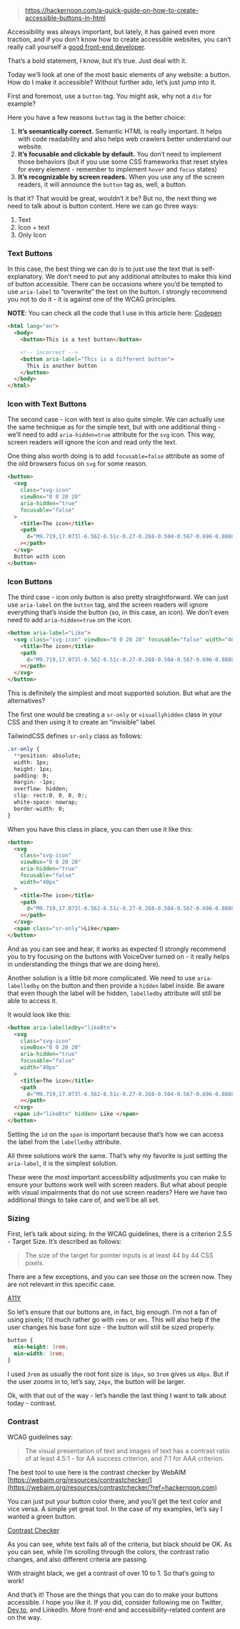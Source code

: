 
> https://hackernoon.com/a-quick-guide-on-how-to-create-accessible-buttons-in-html

Accessibility was always important, but lately, it has gained even more traction, and if you don’t know how to create accessible websites, you can’t really call yourself a [good front-end developer](https://hackernoon.com/how-to-create-effective-frontend-design-documents?ref=hackernoon.com).

That’s a bold statement, I know, but it’s true. Just deal with it.

Today we’ll look at one of the most basic elements of any website: a button. How do I make it accessible? Without further ado, let’s just jump into it.

First and foremost, use a `button` tag. You might ask, why not a `div` for example?

Here you have a few reasons `button` tag is the better choice:

1. **It’s semantically correct.** Semantic HTML is really important. It helps with code readability and also helps web crawlers better understand our website.
2. **It’s focusable and clickable by default.** You don’t need to implement those behaviors (but if you use some CSS frameworks that reset styles for every element - remember to implement `hover` and `focus` states)
3. **It’s recognizable by screen readers.** When you use any of the screen readers, it will announce the `button` tag as, well, a button.

Is that it? That would be great, wouldn’t it be? But no, the next thing we need to talk about is button content. Here we can go three ways:

1. Text
2. Icon + text
3. Only Icon

### Text Buttons

In this case, the best thing we can do is to just use the text that is self-explanatory. We don’t need to put any additional attributes to make this kind of button accessible. There can be occasions where you’d be tempted to use `aria-label` to “overwrite” the text on the button. I strongly recommend you not to do it - it is against one of the WCAG principles.

**NOTE**: You can check all the code that I use in this article here: [Codepen](https://codepen.io/hwlkdev/pen/zYLbJJK?ref=hackernoon.com)

```html
<html lang="en">
  <body>
    <button>This is a test button</button>

    <!-- incorrect -->
    <button aria-label="This is a different button">
      This is another button
    </button>
  </body>
</html>
```

### Icon with Text Buttons

The second case - icon with text is also quite simple. We can actually use the same technique as for the simple text, but with one additional thing - we’ll need to add `aria-hidden=true` attribute for the `svg` icon. This way, screen readers will ignore the icon and read only the text.

One thing also worth doing is to add `focusable=false` attribute as some of the old browsers focus on `svg` for some reason.

```html
<button>
  <svg
    class="svg-icon"
    viewBox="0 0 20 20"
    aria-hidden="true"
    focusable="false"
  >
    <title>The icon</title>
    <path
      d="M9.719,17.073l-6.562-6.51c-0.27-0.268-0.504-0.567-0.696-0.888C1.385,7.89,1.67,5.613,3.155,4.14c0.864-0.856,2.012-1.329,3.233-1.329c1.924,0,3.115,1.12,3.612,1.752c0.499-0.634,1.689-1.752,3.612-1.752c1.221,0,2.369,0.472,3.233,1.329c1.484,1.473,1.771,3.75,0.693,5.537c-0.19,0.32-0.425,0.618-0.695,0.887l-6.562,6.51C10.125,17.229,9.875,17.229,9.719,17.073 M6.388,3.61C5.379,3.61,4.431,4,3.717,4.707C2.495,5.92,2.259,7.794,3.145,9.265c0.158,0.265,0.351,0.51,0.574,0.731L10,16.228l6.281-6.232c0.224-0.221,0.416-0.466,0.573-0.729c0.887-1.472,0.651-3.346-0.571-4.56C15.57,4,14.621,3.61,13.612,3.61c-1.43,0-2.639,0.786-3.268,1.863c-0.154,0.264-0.536,0.264-0.69,0C9.029,4.397,7.82,3.61,6.388,3.61"
    ></path>
  </svg>
  Button with icon
</button>
```

### Icon Buttons

The third case - icon only button is also pretty straightforward. We can just use `aria-label` on the `button` tag, and the screen readers will ignore everything that’s inside the button (so, in this case, an icon). We don’t even need to add `aria-hidden=true` on the icon.

```html
<button aria-label="Like">
  <svg class="svg-icon" viewBox="0 0 20 20" focusable="false" width="40px">
    <title>The icon</title>
    <path
      d="M9.719,17.073l-6.562-6.51c-0.27-0.268-0.504-0.567-0.696-0.888C1.385,7.89,1.67,5.613,3.155,4.14c0.864-0.856,2.012-1.329,3.233-1.329c1.924,0,3.115,1.12,3.612,1.752c0.499-0.634,1.689-1.752,3.612-1.752c1.221,0,2.369,0.472,3.233,1.329c1.484,1.473,1.771,3.75,0.693,5.537c-0.19,0.32-0.425,0.618-0.695,0.887l-6.562,6.51C10.125,17.229,9.875,17.229,9.719,17.073 M6.388,3.61C5.379,3.61,4.431,4,3.717,4.707C2.495,5.92,2.259,7.794,3.145,9.265c0.158,0.265,0.351,0.51,0.574,0.731L10,16.228l6.281-6.232c0.224-0.221,0.416-0.466,0.573-0.729c0.887-1.472,0.651-3.346-0.571-4.56C15.57,4,14.621,3.61,13.612,3.61c-1.43,0-2.639,0.786-3.268,1.863c-0.154,0.264-0.536,0.264-0.69,0C9.029,4.397,7.82,3.61,6.388,3.61"
    ></path>
  </svg>
</button>
```

This is definitely the simplest and most supported solution. But what are the alternatives?

The first one would be creating a `sr-only` or `visuallyhidden` class in your CSS and then using it to create an “invisible” label.

TailwindCSS defines `sr-only` class as follows:

```css
.sr-only {
  **position: absolute;
  width: 1px;
  height: 1px;
  padding: 0;
  margin: -1px;
  overflow: hidden;
  clip: rect(0, 0, 0, 0);
  white-space: nowrap;
  border-width: 0;
}
```

When you have this class in place, you can then use it like this:

```html
<button>
  <svg
    class="svg-icon"
    viewBox="0 0 20 20"
    aria-hidden="true"
    focusable="false"
    width="40px"
  >
    <title>The icon</title>
    <path
      d="M9.719,17.073l-6.562-6.51c-0.27-0.268-0.504-0.567-0.696-0.888C1.385,7.89,1.67,5.613,3.155,4.14c0.864-0.856,2.012-1.329,3.233-1.329c1.924,0,3.115,1.12,3.612,1.752c0.499-0.634,1.689-1.752,3.612-1.752c1.221,0,2.369,0.472,3.233,1.329c1.484,1.473,1.771,3.75,0.693,5.537c-0.19,0.32-0.425,0.618-0.695,0.887l-6.562,6.51C10.125,17.229,9.875,17.229,9.719,17.073 M6.388,3.61C5.379,3.61,4.431,4,3.717,4.707C2.495,5.92,2.259,7.794,3.145,9.265c0.158,0.265,0.351,0.51,0.574,0.731L10,16.228l6.281-6.232c0.224-0.221,0.416-0.466,0.573-0.729c0.887-1.472,0.651-3.346-0.571-4.56C15.57,4,14.621,3.61,13.612,3.61c-1.43,0-2.639,0.786-3.268,1.863c-0.154,0.264-0.536,0.264-0.69,0C9.029,4.397,7.82,3.61,6.388,3.61"
    ></path>
  </svg>
  <span class="sr-only">Like</span>
</button>
```

And as you can see and hear, it works as expected (I strongly recommend you to try focusing on the buttons with VoiceOver turned on - it really helps in understanding the things that we are doing here).

Another solution is a little bit more complicated. We need to use `aria-labelledby` on the button and then provide a `hidden` label inside. Be aware that even though the label will be hidden, `labelledby` attribute will still be able to access it.

It would look like this:

```html
<button aria-labelledby="likeBtn">
  <svg
    class="svg-icon"
    viewBox="0 0 20 20"
    aria-hidden="true"
    focusable="false"
    width="40px"
  >
    <title>The icon</title>
    <path
      d="M9.719,17.073l-6.562-6.51c-0.27-0.268-0.504-0.567-0.696-0.888C1.385,7.89,1.67,5.613,3.155,4.14c0.864-0.856,2.012-1.329,3.233-1.329c1.924,0,3.115,1.12,3.612,1.752c0.499-0.634,1.689-1.752,3.612-1.752c1.221,0,2.369,0.472,3.233,1.329c1.484,1.473,1.771,3.75,0.693,5.537c-0.19,0.32-0.425,0.618-0.695,0.887l-6.562,6.51C10.125,17.229,9.875,17.229,9.719,17.073 M6.388,3.61C5.379,3.61,4.431,4,3.717,4.707C2.495,5.92,2.259,7.794,3.145,9.265c0.158,0.265,0.351,0.51,0.574,0.731L10,16.228l6.281-6.232c0.224-0.221,0.416-0.466,0.573-0.729c0.887-1.472,0.651-3.346-0.571-4.56C15.57,4,14.621,3.61,13.612,3.61c-1.43,0-2.639,0.786-3.268,1.863c-0.154,0.264-0.536,0.264-0.69,0C9.029,4.397,7.82,3.61,6.388,3.61"
    ></path>
  </svg>
  <span id="likeBtn" hidden> Like </span>
</button>
```

Setting the `id` on the `span` is important because that’s how we can access the label from the `labelledby` attribute.

All three solutions work the same. That’s why my favorite is just setting the `aria-label`, it is the simplest solution.

These were the most important accessibility adjustments you can make to ensure your buttons work well with screen readers. But what about people with visual impairments that do not use screen readers? Here we have two additional things to take care of, and we’ll be all set.

### Sizing

First, let’s talk about sizing. In the WCAG guidelines, there is a criterion 2.5.5 - Target Size. It’s described as follows:

> The size of the target for pointer inputs is at least 44 by 44 CSS pixels.

There are a few exceptions, and you can see those on the screen now. They are not relevant in this specific case.

[A11Y](https://hackernoon.imgix.net/images/HWFAWxGBOGhZROldCWk4gX3WWFs1-2023-07-05T12:20:23.445Z-z9lgcu119tkw464bimu1njz9?w=1200&q=75&auto=format)

So let’s ensure that our buttons are, in fact, big enough. I’m not a fan of using pixels; I’d much rather go with `rems` or `ems`. This will also help if the user changes his base font size - the button will still be sized properly.

```css
button {
  min-height: 3rem;
  min-width: 3rem;
}
```

I used `3rem` as usually the root font size is `16px`, so `3rem` gives us `48px`. But if the user zooms in to, let’s say, `24px`, the button will be larger.

Ok, with that out of the way - let’s handle the last thing I want to talk about today - contrast.

### Contrast

WCAG guidelines say:

> The visual presentation of text and images of text has a contrast ratio of at least 4.5:1 - for AA success criterion, and 7:1 for AAA criterion.

The best tool to use here is the contrast checker by WebAIM [https://webaim.org/resources/contrastchecker/](https://webaim.org/resources/contrastchecker/?ref=hackernoon.com)

You can just put your button color there, and you’ll get the text color and vice versa. A simple yet great tool. In the case of my examples, let’s say I wanted a green button.

[Contrast Checker](https://hackernoon.imgix.net/images/HWFAWxGBOGhZROldCWk4gX3WWFs1-2023-07-05T12:20:23.473Z-kirouycgk4vim0mbr1mn4reu?w=1200&q=75&auto=format)

As you can see, white text fails all of the criteria, but black should be OK. As you can see, while I’m scrolling through the colors, the contrast ratio changes, and also different criteria are passing.

With straight black, we get a contrast of over 10 to 1. So that’s going to work!

And that’s it! Those are the things that you can do to make your buttons accessible. I hope you like it. If you did, consider following me on Twitter, [Dev.to](http://dev.to/?ref=hackernoon.com), and LinkedIn. More front-end and accessibility-related content are on the way.
